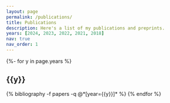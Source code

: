 ```yaml
---
layout: page
permalink: /publications/
title: Publications
description: Here's a list of my publications and preprints. 
years: [2024, 2023, 2022, 2021, 2018]
nav: true
nav_order: 1
---
```

<!-- _pages/publications.md -->
<div class="publications">

{%- for y in page.years %}
  <h2 class="year">{{y}}</h2>
  {% bibliography -f papers -q @*[year={{y}}]* %}
{% endfor %}

</div>
